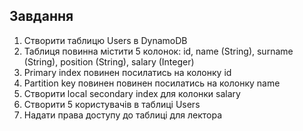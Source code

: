 ## Завдання
1. Створити таблицю Users в DynamoDB
2. Таблиця повинна містити 5 колонок: id, name (String), surname (String), position (String), salary (Integer) 
3. Primary index повинен посилатись на колонку id
4. Partition key повинен повинен посилатись на колонку name
5. Створити local secondary index для колонки salary
6. Створити 5 користувачів в таблиці Users
7. Надати права доступу до таблиці для лектора
